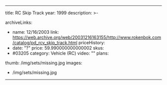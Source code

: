 
---
title: RC Skip Track
year: 1999
description: >-
  
archiveLinks:
  - name: 12/16/2003
    link: https://web.archive.org/web/20031216163155/http://www.rokenbok.com/catalog/pd_rcv_skip_track.html
priceHistory:
  - date: "?"
    price: 59.990000000000002
skus:
  - #03205
category: Vehicle (RC)
video: ""
plans:

thumb: /img/sets/missing.jpg
images:
  -  /img/sets/missing.jpg
---
